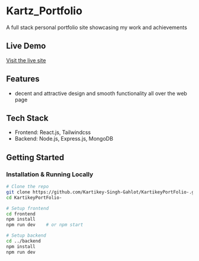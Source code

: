 # Kartz_Portfolio

A full stack personal portfolio site showcasing my work and achievements

## Live Demo
[Visit the live site](https://kartikey-portfolio-frontend.vercel.app/)

## Features
-  decent and attractive design and smooth functionality all over the web page

## Tech Stack
- Frontend: React.js, Tailwindcss
- Backend: Node.js, Express.js, MongoDB

## Getting Started

### Installation & Running Locally
```bash
# Clone the repo
git clone https://github.com/Kartikey-Singh-Gahlot/KartikeyPortFolio-.git
cd KartikeyPortFolio-

# Setup frontend
cd frontend
npm install
npm run dev    # or npm start

# Setup backend
cd ../backend
npm install
npm run dev


